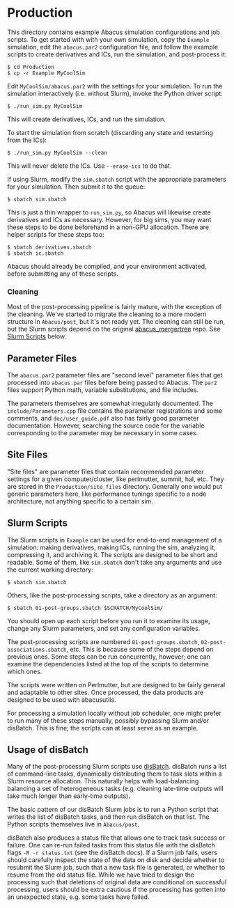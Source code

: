 # Production

This directory contains example Abacus simulation configurations and job scripts. To get started with with your own simulation, copy the `Example` simulation, edit the `abacus.par2` configuration file, and follow the example scripts to create derivatives and ICs, run the simulation, and post-process it:

```console
$ cd Production
$ cp -r Example MyCoolSim
```

Edit `MyCoolSim/abacus.par2` with the settings for your simulation. To run the simulation interactively (i.e. without Slurm), invoke the Python driver script:

```console
$ ./run_sim.py MyCoolSim
```

This will create derivatives, ICs, and run the simulation.

To start the simulation from scratch (discarding any state and restarting from the ICs):
```console
$ ./run_sim.py MyCoolSim --clean
```

This will never delete the ICs. Use `--erase-ics` to do that.

If using Slurm, modify the `sim.sbatch` script with the appropriate parameters for your simulation. Then submit it to the queue:

```console
$ sbatch sim.sbatch
```

This is just a thin wrapper to `run_sim.py`, so Abacus will likewise create derivatives and ICs as necessary. However, for big sims, you may want these steps to be done beforehand in a non-GPU allocation. There are helper scripts for these steps too:

```console
$ sbatch derivatives.sbatch
$ sbatch ic.sbatch
```

Abacus should already be compiled, and your environment activated, before submitting any of these scripts.

### Cleaning
Most of the post-processing pipeline is fairly mature, with the exception of the cleaning. We've started to migrate the cleaning to a more modern structure in `Abacus/post`, but it's not ready yet. The cleaning can still be run, but the Slurm scripts depend on the original [abacus_mergertree](https://github.com/sownakbose/abacus_mergertree/) repo. See [Slurm Scripts](#slurm-scripts) below.

## Parameter Files
The `abacus.par2` parameter files are "second level" parameter files that get processed into `abacus.par` files before being passed to Abacus.  The `par2` files support Python math, variable substitutions, and file includes.

The parameters themselves are somewhat irregularly documented. The `include/Parameters.cpp` file contains the parameter registrations and some comments, and `doc/user_guide.pdf` also has fairly good parameter documentation. However, searching the source code for the variable corresponding to the parameter may be necessary in some cases.

## Site Files
"Site files" are parameter files that contain recommended parameter settings for a given computer/cluster, like perlmutter, summit, hal, etc. They are stored in the `Production/site_files` directory. Generally one would put generic parameters here, like performance tunings specific to a node architecture, not anything specific to a certain sim.

## Slurm Scripts
The Slurm scripts in `Example` can be used for end-to-end management of a simulation: making derivatives, making ICs, running the sim, analyzing it, compressing it, and archiving it. The scripts are designed to be short and readable. Some of them, like `sim.sbatch` don't take any arguments and use the current working directory:

```console
$ sbatch sim.sbatch
```

Others, like the post-processing scripts, take a directory as an argument:

```console
$ sbatch 01-post-groups.sbatch $SCRATCH/MyCoolSim/
```

You should open up each script before you run it to examine its usage, change any Slurm parameters, and set any configuration variables.

The post-processing scripts are numbered `01-post-groups.sbatch`, `02-post-associations.sbatch`, etc. This is because some of the steps depend on previous ones. Some steps can be run concurrently, however; one can examine the dependencies listed at the top of the scripts to determine which ones.

The scripts were written on Perlmutter, but are designed to be fairly general and adaptable to other sites. Once processed, the data products are designed to be used with abacusutils.

For processing a simulation locally without job scheduler, one might prefer to run many of these steps manually, possibly bypassing Slurm and/or disBatch. This is fine; the scripts can at least serve as an example.

## Usage of disBatch
Many of the post-processing Slurm scripts use [disBatch](https://github.com/flatironinstitute/disBatch/). disBatch runs a list of command-line tasks, dynamically distributing them to task slots within a Slurm resource allocation. This naturally helps with load-balancing balancing a set of heterogeneous tasks (e.g. cleaning late-time outputs will take much longer than early-time outputs).

The basic pattern of our disBatch Slurm jobs is to run a Python script that writes the list of disBatch tasks, and then run disBatch on that list. The Python scripts themselves live in `Abacus/post`.

disBatch also produces a status file that allows one to track task success or failure. One can re-run failed tasks from this status file with the disBatch flags `-R -r status.txt` (see the disBatch docs). If a Slurm job fails, users should carefully inspect the state of the data on disk and decide whether to resubmit the Slurm job, such that a new task file is generated, or whether to resume from the old status file. While we have tried to design the processing such that deletions of original data are conditional on successful processing, users should be extra cautious if the processing has gotten into an unexpected state, e.g. some tasks have failed.
